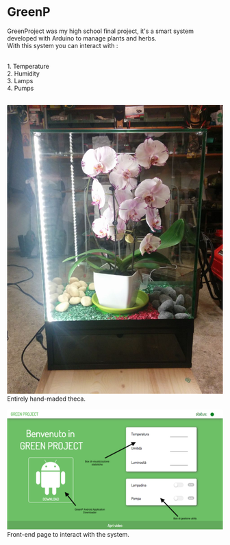 # GreenP
GreenProject was my high school final project, it's a smart system developed with Arduino to manage plants and herbs.
<br />
With this system you can interact with :

<br />
1. Temperature
<br />
2. Humidity
<br />
3. Lamps
<br />
4. Pumps
<br />
<br />

![](https://github.com/TobMTV/GreenP/blob/master/photo5951781115918397661.jpg)
Entirely hand-maded theca.
<br />
<br />
![](https://github.com/TobMTV/GreenP/blob/master/Screen%20Shot%202015-06-06%20at%2017.41.39.png)
Front-end page to interact with the system.
